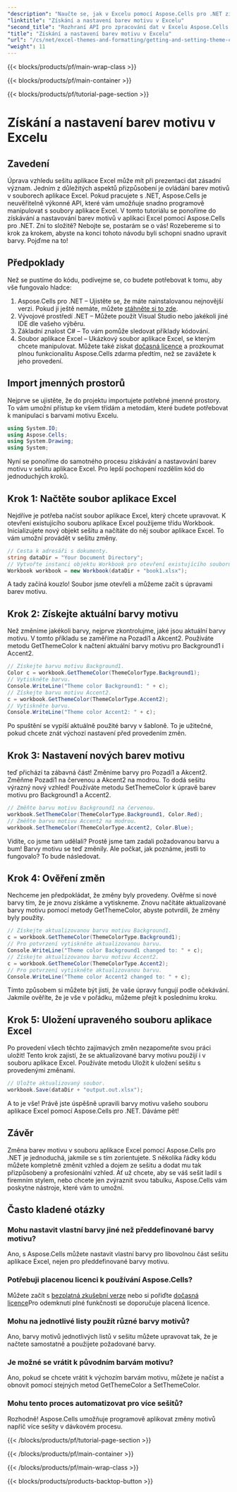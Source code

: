 ```yaml
---
"description": "Naučte se, jak v Excelu pomocí Aspose.Cells pro .NET získat a nastavit barvy motivů v tomto snadno srozumitelném tutoriálu. Součástí je kompletní podrobný návod a příklady kódu."
"linktitle": "Získání a nastavení barev motivu v Excelu"
"second_title": "Rozhraní API pro zpracování dat v Excelu Aspose.Cells v .NET"
"title": "Získání a nastavení barev motivu v Excelu"
"url": "/cs/net/excel-themes-and-formatting/getting-and-setting-theme-colors/"
"weight": 11
---
```


{{< blocks/products/pf/main-wrap-class >}}

{{< blocks/products/pf/main-container >}}

{{< blocks/products/pf/tutorial-page-section >}}

# Získání a nastavení barev motivu v Excelu

## Zavedení
Úprava vzhledu sešitu aplikace Excel může mít při prezentaci dat zásadní význam. Jedním z důležitých aspektů přizpůsobení je ovládání barev motivů v souborech aplikace Excel. Pokud pracujete s .NET, Aspose.Cells je neuvěřitelně výkonné API, které vám umožňuje snadno programově manipulovat s soubory aplikace Excel. V tomto tutoriálu se ponoříme do získávání a nastavování barev motivů v aplikaci Excel pomocí Aspose.Cells pro .NET.
Zní to složitě? Nebojte se, postarám se o vás! Rozebereme si to krok za krokem, abyste na konci tohoto návodu byli schopni snadno upravit barvy. Pojďme na to!
## Předpoklady
Než se pustíme do kódu, podívejme se, co budete potřebovat k tomu, aby vše fungovalo hladce:
1. Aspose.Cells pro .NET – Ujistěte se, že máte nainstalovanou nejnovější verzi. Pokud ji ještě nemáte, můžete [stáhněte si to zde](https://releases.aspose.com/cells/net/).
2. Vývojové prostředí .NET – Můžete použít Visual Studio nebo jakékoli jiné IDE dle vašeho výběru.
3. Základní znalost C# – To vám pomůže sledovat příklady kódování.
4. Soubor aplikace Excel – Ukázkový soubor aplikace Excel, se kterým chcete manipulovat.
Můžete také získat [dočasná licence](https://purchase.aspose.com/temporary-license/) a prozkoumat plnou funkcionalitu Aspose.Cells zdarma předtím, než se zavážete k jeho provedení.
## Import jmenných prostorů
Nejprve se ujistěte, že do projektu importujete potřebné jmenné prostory. To vám umožní přístup ke všem třídám a metodám, které budete potřebovat k manipulaci s barvami motivu Excelu.
```csharp
using System.IO;
using Aspose.Cells;
using System.Drawing;
using System;
```
Nyní se ponoříme do samotného procesu získávání a nastavování barev motivu v sešitu aplikace Excel. Pro lepší pochopení rozdělím kód do jednoduchých kroků.
## Krok 1: Načtěte soubor aplikace Excel
Nejdříve je potřeba načíst soubor aplikace Excel, který chcete upravovat. K otevření existujícího souboru aplikace Excel použijeme třídu Workbook.
Inicializujete nový objekt sešitu a načítáte do něj soubor aplikace Excel. To vám umožní provádět v sešitu změny.
```csharp
// Cesta k adresáři s dokumenty.
string dataDir = "Your Document Directory";
// Vytvořte instanci objektu Workbook pro otevření existujícího souboru aplikace Excel.
Workbook workbook = new Workbook(dataDir + "book1.xlsx");
```
A tady začíná kouzlo! Soubor jsme otevřeli a můžeme začít s úpravami barev motivu.
## Krok 2: Získejte aktuální barvy motivu
Než změníme jakékoli barvy, nejprve zkontrolujme, jaké jsou aktuální barvy motivu. V tomto příkladu se zaměříme na Pozadí1 a Akcent2.
Používáte metodu GetThemeColor k načtení aktuální barvy motivu pro Background1 i Accent2.
```csharp
// Získejte barvu motivu Background1.
Color c = workbook.GetThemeColor(ThemeColorType.Background1);
// Vytiskněte barvu.
Console.WriteLine("Theme color Background1: " + c);
// Získejte barvu motivu Accent2.
c = workbook.GetThemeColor(ThemeColorType.Accent2);
// Vytiskněte barvu.
Console.WriteLine("Theme color Accent2: " + c);
```
Po spuštění se vypíší aktuálně použité barvy v šabloně. To je užitečné, pokud chcete znát výchozí nastavení před provedením změn.
## Krok 3: Nastavení nových barev motivu
teď přichází ta zábavná část! Změníme barvy pro Pozadí1 a Akcent2. Změňme Pozadí1 na červenou a Akcent2 na modrou. To dodá sešitu výrazný nový vzhled!
Používáte metodu SetThemeColor k úpravě barev motivu pro Background1 a Accent2.
```csharp
// Změňte barvu motivu Background1 na červenou.
workbook.SetThemeColor(ThemeColorType.Background1, Color.Red);
// Změňte barvu motivu Accent2 na modrou.
workbook.SetThemeColor(ThemeColorType.Accent2, Color.Blue);
```
Vidíte, co jsme tam udělali? Prostě jsme tam zadali požadovanou barvu a bum! Barvy motivu se teď změnily. Ale počkat, jak poznáme, jestli to fungovalo? To bude následovat.
## Krok 4: Ověření změn
Nechceme jen předpokládat, že změny byly provedeny. Ověřme si nové barvy tím, že je znovu získáme a vytiskneme.
Znovu načítáte aktualizované barvy motivu pomocí metody GetThemeColor, abyste potvrdili, že změny byly použity.
```csharp
// Získejte aktualizovanou barvu motivu Background1.
c = workbook.GetThemeColor(ThemeColorType.Background1);
// Pro potvrzení vytiskněte aktualizovanou barvu.
Console.WriteLine("Theme color Background1 changed to: " + c);
// Získejte aktualizovanou barvu motivu Accent2.
c = workbook.GetThemeColor(ThemeColorType.Accent2);
// Pro potvrzení vytiskněte aktualizovanou barvu.
Console.WriteLine("Theme color Accent2 changed to: " + c);
```
Tímto způsobem si můžete být jisti, že vaše úpravy fungují podle očekávání. Jakmile ověříte, že je vše v pořádku, můžeme přejít k poslednímu kroku.
## Krok 5: Uložení upraveného souboru aplikace Excel
Po provedení všech těchto zajímavých změn nezapomeňte svou práci uložit! Tento krok zajistí, že se aktualizované barvy motivu použijí i v souboru aplikace Excel.
Používáte metodu Uložit k uložení sešitu s provedenými změnami.
```csharp
// Uložte aktualizovaný soubor.
workbook.Save(dataDir + "output.out.xlsx");
```
A to je vše! Právě jste úspěšně upravili barvy motivu vašeho souboru aplikace Excel pomocí Aspose.Cells pro .NET. Dáváme pět!
## Závěr
Změna barev motivu v souboru aplikace Excel pomocí Aspose.Cells pro .NET je jednoduchá, jakmile se s tím zorientujete. S několika řádky kódu můžete kompletně změnit vzhled a dojem ze sešitu a dodat mu tak přizpůsobený a profesionální vzhled. Ať už chcete, aby se váš sešit ladil s firemním stylem, nebo chcete jen zvýraznit svou tabulku, Aspose.Cells vám poskytne nástroje, které vám to umožní.
## Často kladené otázky
### Mohu nastavit vlastní barvy jiné než předdefinované barvy motivu?
Ano, s Aspose.Cells můžete nastavit vlastní barvy pro libovolnou část sešitu aplikace Excel, nejen pro předdefinované barvy motivu.
### Potřebuji placenou licenci k používání Aspose.Cells?
Můžete začít s [bezplatná zkušební verze](https://releases.aspose.com/) nebo si pořiďte [dočasná licence](https://purchase.aspose.com/temporary-license/)Pro odemknutí plné funkčnosti se doporučuje placená licence.
### Mohu na jednotlivé listy použít různé barvy motivů?
Ano, barvy motivů jednotlivých listů v sešitu můžete upravovat tak, že je načtete samostatně a použijete požadované barvy.
### Je možné se vrátit k původním barvám motivu?
Ano, pokud se chcete vrátit k výchozím barvám motivu, můžete je načíst a obnovit pomocí stejných metod GetThemeColor a SetThemeColor.
### Mohu tento proces automatizovat pro více sešitů?
Rozhodně! Aspose.Cells umožňuje programově aplikovat změny motivů napříč více sešity v dávkovém procesu.

{{< /blocks/products/pf/tutorial-page-section >}}

{{< /blocks/products/pf/main-container >}}

{{< /blocks/products/pf/main-wrap-class >}}

{{< blocks/products/products-backtop-button >}}